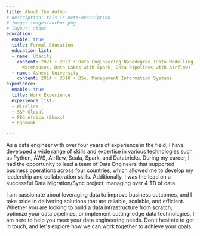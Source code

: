 ```yaml
---
title: About The Author
# description: this is meta-description
# image: images/author.png
# layout: about
education:
  enable: true
  title: Formal Education
  education_list:
  - name: Udacity
    content: 2021 • 2022 • Data Engineering Nanodegree (Data Modelling, Cloud Data
      Warehouses, Data Lakes with Spark, Data Pipelines with Airflow)
  - name: Ashesi University
    content: 2014 • 2018 • BSc. Management Information Systems
experience:
  enable: true
  title: Work Experience
  experience_list:
  - Wizeline
  - S&P Global
  - PEG Africa (Bboxx)
  - Egomonk

---
```

As a data engineer with over four years of experience in the field, I have developed a wide range of skills and expertise in various technologies such as Python, AWS, Airflow, Scala, Spark, and Databricks. During my career, I had the opportunity to lead a team of Data Engineers that supported business operations across four countries, which allowed me to develop my leadership and collaboration skills. Additionally, I was the lead on a successful Data Migration/Sync project, managing over 4 TB of data.

  
I am passionate about leveraging data to improve business outcomes, and I take pride in delivering solutions that are reliable, scalable, and efficient. Whether you are looking to build a data infrastructure from scratch, optimize your data pipelines, or implement cutting-edge data technologies, I am here to help you meet your data engineering needs. Don't hesitate to get in touch, and let's explore how we can work together to achieve your goals..